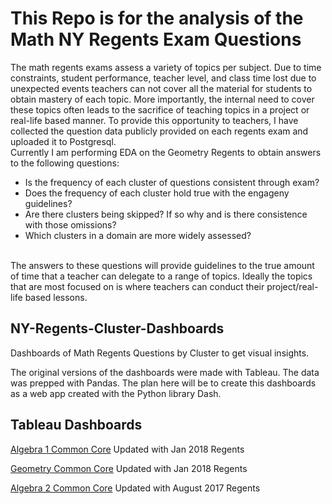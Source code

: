 # This Repo is for the analysis of the Math NY Regents Exam Questions
The math regents exams assess a variety of topics per subject. Due to time constraints, student performance, teacher level, and class time lost due to unexpected events teachers can not cover all the material for students to obtain mastery of each topic. More importantly, the internal need to cover these topics often leads to the sacrifice of teaching topics in a project or real-life based manner. To provide this opportunity to teachers, I have collected the question data publicly provided on each regents exam and uploaded it to Postgresql. 
<br/>
Currently I am performing EDA on the Geometry Regents to obtain answers to the following questions:
* Is the frequency of each cluster of questions consistent through exam?
* Does the frequency of each cluster hold true with the engageny guidelines?
* Are there clusters being skipped? If so why and is there consistence with those omissions?
* Which clusters in a domain are more widely assessed?
<br/>
The answers to these questions will provide guidelines to the true amount of time that a teacher can delegate to a range of topics. Ideally the topics that are most focused on is where teachers can conduct their project/real-life based lessons.

## NY-Regents-Cluster-Dashboards
Dashboards of Math Regents Questions by Cluster to get visual insights. 

The original versions of the dashboards were made with Tableau. The data was prepped with Pandas.
The plan here will be to create this dashboards as a web app created with the Python library Dash.

## Tableau Dashboards
[Algebra 1 Common Core](https://public.tableau.com/profile/johndejesus#!/vizhome/Algebra1CCExamBreakdown/ClusterOccurrenceDashboard)
Updated with Jan 2018 Regents

[Geometry Common Core](https://public.tableau.com/profile/johndejesus#!/vizhome/GeometryCCRegentsBreakdown/ClusterOccurrence)
Updated with Jan 2018 Regents

[Algebra 2 Common Core](https://public.tableau.com/profile/johndejesus#!/vizhome/Algebra2CCBreakdown/ClusterOccurrence)
Updated with August 2017 Regents
